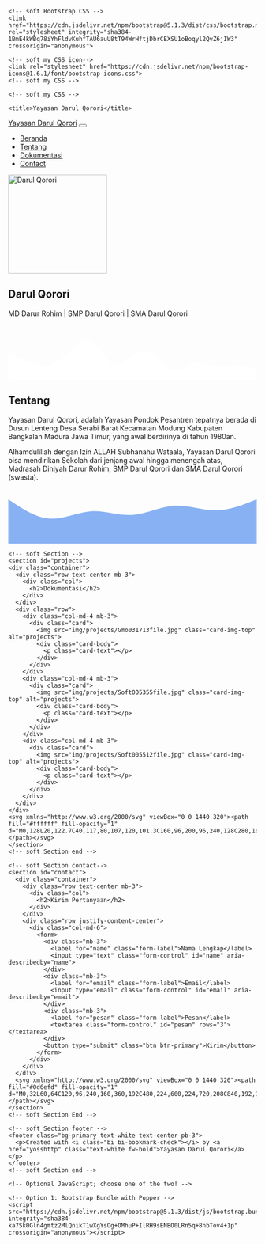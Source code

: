 <!doctype html>
<html lang="en">
  <head>
    <!-- soft Required meta tags -->
    <meta charset="utf-8">
    <meta name="viewport" content="width=device-width, initial-scale=1">

    <!-- soft Bootstrap CSS -->
    <link href="https://cdn.jsdelivr.net/npm/bootstrap@5.1.3/dist/css/bootstrap.min.css" rel="stylesheet" integrity="sha384-1BmE4kWBq78iYhFldvKuhfTAU6auU8tT94WrHftjDbrCEXSU1oBoqyl2QvZ6jIW3" crossorigin="anonymous">

    <!-- soft my CSS icon-->
    <link rel="stylesheet" href="https://cdn.jsdelivr.net/npm/bootstrap-icons@1.6.1/font/bootstrap-icons.css">
    <!-- soft my CSS -->

    <!-- soft my CSS -->
  <link rel="stylesheet" href="style.css">
    <!-- soft myCSS off -->


    <title>Yayasan Darul Qorori</title>
  </head>
  <body id="home">
    <!-- soft Bootstrap CSS -->
    <nav class="navbar navbar-expand-lg navbar-dark bg-primary shadow-sm fixed-top">
        <div class="container">
          <a class="navbar-brand" href="#">Yayasan Darul Qorori</a>
          <button class="navbar-toggler" type="button" data-bs-toggle="collapse" data-bs-target="#navbarNav" aria-controls="navbarNav" aria-expanded="false" aria-label="Toggle navigation">
            <span class="navbar-toggler-icon"></span>
          </button>
          <div class="collapse navbar-collapse" id="navbarNav">
            <ul class="navbar-nav ms-auto">
              <li class="nav-item">
                <a class="nav-link active" aria-current="page" href="#home">Beranda</a>
              </li>
              <li class="nav-item">
                <a class="nav-link" href="#about">Tentang</a>
              </li>
              <li class="nav-item">
                <a class="nav-link" href="#projects">Dokumentasi</a>
              </li>
              <li class="nav-item">
                <a class="nav-link" href="#contact">Contact</a>
              </li>
            </ul>
          </div>
        </div>
      </nav>
    <!-- soft Bootstrap CSS -->
    <section class="jumbotron text-center">
        <img src="img/Soft004716logo.jpg" alt="Darul Qorori" width="200" class="rounded-circle img-thumbnail"/>
        <h1 class="display-4">Darul Qorori</h1>
        <p class="lead">MD Darur Rohim | SMP Darul Qorori | SMA Darul Qorori</p>
        <svg xmlns="http://www.w3.org/2000/svg" viewBox="0 0 1440 320"><path fill="#ffffff" fill-opacity="1" d="M0,160L20,170.7C40,181,80,203,120,218.7C160,235,200,245,240,234.7C280,224,320,192,360,154.7C400,117,440,75,480,96C520,117,560,203,600,224C640,245,680,203,720,176C760,149,800,139,840,165.3C880,192,920,256,960,266.7C1000,277,1040,235,1080,224C1120,213,1160,235,1200,240C1240,245,1280,235,1320,234.7C1360,235,1400,245,1420,250.7L1440,256L1440,320L1420,320C1400,320,1360,320,1320,320C1280,320,1240,320,1200,320C1160,320,1120,320,1080,320C1040,320,1000,320,960,320C920,320,880,320,840,320C800,320,760,320,720,320C680,320,640,320,600,320C560,320,520,320,480,320C440,320,400,320,360,320C320,320,280,320,240,320C200,320,160,320,120,320C80,320,40,320,20,320L0,320Z"></path></svg>
        </section>
    <!-- soft Bootstrap CSS -->
    <section id="about">
    <div class="container">
        <div class="row text-center">
            <div class="col">
                <h2>Tentang</h2>
            </div>
        </div>
        <div class="row justify-content-center text-center mb-3">
            <div class="col-md-4" data-aos="fade-right" data-aos-duration="1000">
                <p>Yayasan Darul Qorori, adalah Yayasan Pondok Pesantren tepatnya berada di Dusun Lenteng Desa Serabi Barat Kecamatan Modung Kabupaten Bangkalan Madura Jawa Timur, yang awal berdirinya di tahun 1980an.</p>
            </div>
            <div class="col-md-4" data-aos="fade-left" data-aos-duration="1000" data-aos-dellay="200">
                <p>Alhamdulillah dengan Izin ALLAH Subhanahu Wataala, Yayasan Darul Qorori bisa mendirikan Sekolah dari jenjang awal hingga menengah atas, Madrasah Diniyah Darur Rohim, SMP Darul Qorori dan SMA Darul Qorori (swasta).</p>
            </div>
        </div>
    </div>
    <svg xmlns="http://www.w3.org/2000/svg" viewBox="0 0 1440 320"><path fill="#88b1f3" fill-opacity="1" d="M0,64L40,90.7C80,117,160,171,240,176C320,181,400,139,480,133.3C560,128,640,160,720,154.7C800,149,880,107,960,101.3C1040,96,1120,128,1200,128C1280,128,1360,96,1400,80L1440,64L1440,320L1400,320C1360,320,1280,320,1200,320C1120,320,1040,320,960,320C880,320,800,320,720,320C640,320,560,320,480,320C400,320,320,320,240,320C160,320,80,320,40,320L0,320Z"></path></svg>
    </section>

    <!-- soft Section -->
    <section id="projects">
    <div class="container">
      <div class="row text-center mb-3">
        <div class="col">
          <h2>Dokumentasi</h2>
        </div>
      </div>
      <div class="row">
        <div class="col-md-4 mb-3">
          <div class="card">
            <img src="img/projects/Gmo031713file.jpg" class="card-img-top" alt="projects">
            <div class="card-body">
              <p class="card-text"></p>
            </div>
          </div>
        </div>
        <div class="col-md-4 mb-3">
          <div class="card">
            <img src="img/projects/Soft005355file.jpg" class="card-img-top" alt="projects">
            <div class="card-body">
              <p class="card-text"></p>
            </div>
          </div>
        </div>
        <div class="col-md-4 mb-3">
          <div class="card">
            <img src="img/projects/Soft005512file.jpg" class="card-img-top" alt="projects">
            <div class="card-body">
              <p class="card-text"></p>
            </div>
          </div>
        </div>
      </div>
    </div>
    <svg xmlns="http://www.w3.org/2000/svg" viewBox="0 0 1440 320"><path fill="#ffffff" fill-opacity="1" d="M0,128L20,122.7C40,117,80,107,120,101.3C160,96,200,96,240,128C280,160,320,224,360,224C400,224,440,160,480,128C520,96,560,96,600,133.3C640,171,680,245,720,261.3C760,277,800,235,840,202.7C880,171,920,149,960,122.7C1000,96,1040,64,1080,58.7C1120,53,1160,75,1200,85.3C1240,96,1280,96,1320,80C1360,64,1400,32,1420,16L1440,0L1440,320L1420,320C1400,320,1360,320,1320,320C1280,320,1240,320,1200,320C1160,320,1120,320,1080,320C1040,320,1000,320,960,320C920,320,880,320,840,320C800,320,760,320,720,320C680,320,640,320,600,320C560,320,520,320,480,320C440,320,400,320,360,320C320,320,280,320,240,320C200,320,160,320,120,320C80,320,40,320,20,320L0,320Z"></path></svg>
    </section>
    <!-- soft Section end -->

    <!-- soft Section contact-->
    <section id="contact">
      <div class="container">
        <div class="row text-center mb-3">
          <div class="col">
            <h2>Kirim Pertanyaan</h2>
          </div>
        </div>
        <div class="row justify-content-center">
          <div class="col-md-6">
            <form>
              <div class="mb-3">
                <label for="name" class="form-label">Nama Lengkap</label>
                <input type="text" class="form-control" id="name" aria-describedby="name">
              </div>
              <div class="mb-3">
                <label for="email" class="form-label">Email</label>
                <input type="email" class="form-control" id="email" aria-describedby="email">
              </div>
              <div class="mb-3">
                <label for="pesan" class="form-label">Pesan</label>
                <textarea class="form-control" id="pesan" rows="3"></textarea>
              </div>
              <button type="submit" class="btn btn-primary">Kirim</button>
            </form>
          </div>
        </div>
      </div>
      <svg xmlns="http://www.w3.org/2000/svg" viewBox="0 0 1440 320"><path fill="#0d6efd" fill-opacity="1" d="M0,32L60,64C120,96,240,160,360,192C480,224,600,224,720,208C840,192,960,160,1080,133.3C1200,107,1320,85,1380,74.7L1440,64L1440,320L1380,320C1320,320,1200,320,1080,320C960,320,840,320,720,320C600,320,480,320,360,320C240,320,120,320,60,320L0,320Z"></path></svg>
    </section>
    <!-- soft Section End -->

    <!-- soft Section footer -->
    <footer class="bg-primary text-white text-center pb-3">
      <p>Created with <i class="bi bi-bookmark-check"></i> by <a href="yosshttp" class="text-white fw-bold">Yayasan Darul Qorori</a></p>
    </footer>
    <!-- soft Section end -->

    <!-- Optional JavaScript; choose one of the two! -->

    <!-- Option 1: Bootstrap Bundle with Popper -->
    <script src="https://cdn.jsdelivr.net/npm/bootstrap@5.1.3/dist/js/bootstrap.bundle.min.js" integrity="sha384-ka7Sk0Gln4gmtz2MlQnikT1wXgYsOg+OMhuP+IlRH9sENBO0LRn5q+8nbTov4+1p" crossorigin="anonymous"></script>


  </body>
</html>